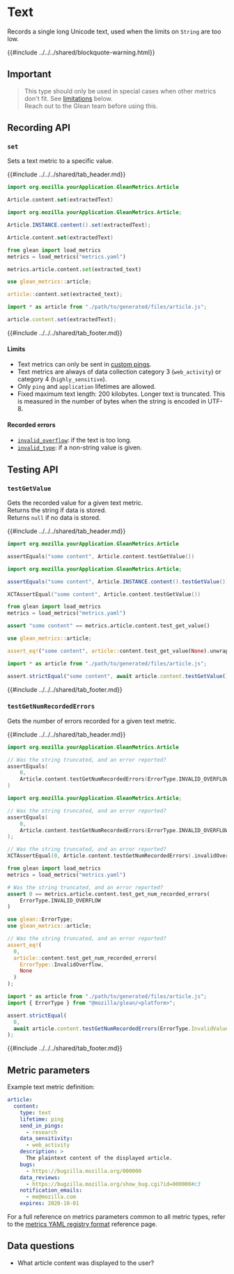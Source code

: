 # Text

Records a single long Unicode text, used when the limits on `String` are too low.

{{#include ../../../shared/blockquote-warning.html}}

## Important

> This type should only be used in special cases when other metrics don't fit.
> See [limitations](#limits) below.  
> Reach out to the Glean team before using this.

## Recording API

### `set`

Sets a text metric to a specific value.

{{#include ../../../shared/tab_header.md}}

<div data-lang="Kotlin" class="tab">

```Kotlin
import org.mozilla.yourApplication.GleanMetrics.Article

Article.content.set(extractedText)
```

</div>

<div data-lang="Java" class="tab">

```Java
import org.mozilla.yourApplication.GleanMetrics.Article;

Article.INSTANCE.content().set(extractedText);
```

</div>

<div data-lang="Swift" class="tab">

```Swift
Article.content.set(extractedText)
```

</div>

<div data-lang="Python" class="tab">

```Python
from glean import load_metrics
metrics = load_metrics("metrics.yaml")

metrics.article.content.set(extracted_text)
```

</div>

<div data-lang="Rust" class="tab">

```Rust
use glean_metrics::article;

article::content.set(extracted_text);
```

</div>

<div data-lang="JavaScript" class="tab">

```js
import * as article from "./path/to/generated/files/article.js";

article.content.set(extractedText);
```
</div>

<div data-lang="Firefox Desktop" class="tab"></div>

{{#include ../../../shared/tab_footer.md}}

#### Limits

* Text metrics can only be sent in [custom pings](../../user/pings/custom.md).
* Text metrics are always of data collection category 3 (`web_activity`) or category 4 (`highly_sensitive`).
* Only `ping` and `application` lifetimes are allowed.
* Fixed maximum text length: 200 kilobytes.
  Longer text is truncated. This is measured in the number of bytes when the string is encoded in UTF-8.

#### Recorded errors

* [`invalid_overflow`](../../user/metrics/error-reporting.md): if the text is too long.
* [`invalid_type`](../../user/metrics/error-reporting.md): if a non-string value is given.

## Testing API

### `testGetValue`

Gets the recorded value for a given text metric.  
Returns the string if data is stored.  
Returns `null` if no data is stored.

{{#include ../../../shared/tab_header.md}}

<div data-lang="Kotlin" class="tab">

```Kotlin
import org.mozilla.yourApplication.GleanMetrics.Article

assertEquals("some content", Article.content.testGetValue())
```

</div>

<div data-lang="Java" class="tab">

```Java
import org.mozilla.yourApplication.GleanMetrics.Article;

assertEquals("some content", Article.INSTANCE.content().testGetValue());
```

</div>

<div data-lang="Swift" class="tab">

```Swift
XCTAssertEqual("some content", Article.content.testGetValue())
```

</div>

<div data-lang="Python" class="tab">

```Python
from glean import load_metrics
metrics = load_metrics("metrics.yaml")

assert "some content" == metrics.article.content.test_get_value()
```

</div>

<div data-lang="Rust" class="tab">

```Rust
use glean_metrics::article;

assert_eq!("some content", article::content.test_get_value(None).unwrap());
```

</div>

<div data-lang="JavaScript" class="tab">

```js
import * as article from "./path/to/generated/files/article.js";

assert.strictEqual("some content", await article.content.testGetValue());
```

</div>

<div data-lang="Firefox Desktop" class="tab"></div>

{{#include ../../../shared/tab_footer.md}}

### `testGetNumRecordedErrors`

Gets the number of errors recorded for a given text metric.

{{#include ../../../shared/tab_header.md}}

<div data-lang="Kotlin" class="tab">

```Kotlin
import org.mozilla.yourApplication.GleanMetrics.Article

// Was the string truncated, and an error reported?
assertEquals(
    0,
    Article.content.testGetNumRecordedErrors(ErrorType.INVALID_OVERFLOW)
)
```

</div>

<div data-lang="Java" class="tab">

```Kotlin
import org.mozilla.yourApplication.GleanMetrics.Article;

// Was the string truncated, and an error reported?
assertEquals(
    0,
    Article.content.testGetNumRecordedErrors(ErrorType.INVALID_OVERFLOW)
);
```

</div>

<div data-lang="Swift" class="tab">

```Swift
// Was the string truncated, and an error reported?
XCTAssertEqual(0, Article.content.testGetNumRecordedErrors(.invalidOverflow))
```

</div>

<div data-lang="Python" class="tab">

```Python
from glean import load_metrics
metrics = load_metrics("metrics.yaml")

# Was the string truncated, and an error reported?
assert 0 == metrics.article.content.test_get_num_recorded_errors(
    ErrorType.INVALID_OVERFLOW
)
```

</div>

<div data-lang="Rust" class="tab">

```Rust
use glean::ErrorType;
use glean_metrics::article;

// Was the string truncated, and an error reported?
assert_eq!(
  0,
  article::content.test_get_num_recorded_errors(
    ErrorType::InvalidOverflow,
    None
  )
);
```

</div>

<div data-lang="JavaScript" class="tab">

```js
import * as article from "./path/to/generated/files/article.js";
import { ErrorType } from "@mozilla/glean/<platform>";

assert.strictEqual(
  0,
  await article.content.testGetNumRecordedErrors(ErrorType.InvalidValue)
);
```

</div>

<div data-lang="Firefox Desktop" class="tab"></div>

{{#include ../../../shared/tab_footer.md}}

## Metric parameters

Example text metric definition:

```yaml
article:
  content:
    type: text
    lifetime: ping
    send_in_pings:
      - research
    data_sensitivity:
      - web_activity
    description: >
      The plaintext content of the displayed article.
    bugs:
      - https://bugzilla.mozilla.org/000000
    data_reviews:
      - https://bugzilla.mozilla.org/show_bug.cgi?id=000000#c3
    notification_emails:
      - me@mozilla.com
    expires: 2020-10-01
```

For a full reference on metrics parameters common to all metric types,
refer to the [metrics YAML registry format](../yaml/metrics.md) reference page.

## Data questions

* What article content was displayed to the user?
